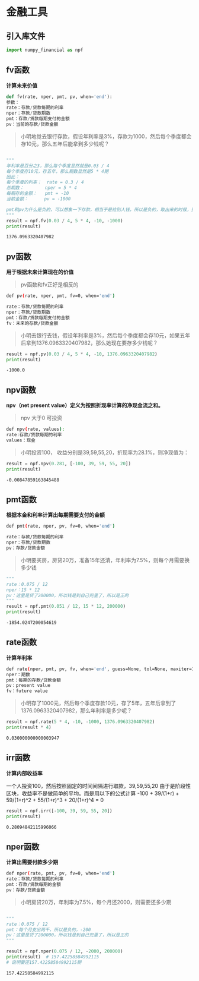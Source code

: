 # 金融工具

## 引入库文件


```python
import numpy_financial as npf
```

## fv函数

**计算未来价值**

```python
def fv(rate, nper, pmt, pv, when='end'):
参数：
rate：存款/贷款每期的利率
nper：存款/贷款期数
pmt：存款/贷款每期支付的金额
pv：当前的存款/贷款金额
```

> 小明地觉去银行存款，假设年利率是3%，存款为1000，然后每个季度都会存10元，那么五年后能拿到多少钱呢？


```python

"""
年利率是百分之3，那么每个季度显然就是0.03 / 4
每个季度存10元，存五年，那么期数显然是5 * 4期
因此：
每个季度的利率：  rate = 0.3 / 4 
总期数：        nper = 5 * 4
每期存的金额：   pmt = -10
当前金额：      pv = -1000

pmt和pv为什么是负的，可以想象一下存款，相当于是给别人钱，所以是负的，取出来的时候，别人给你，会是正的
"""
result = npf.fv(0.03 / 4, 5 * 4, -10, -1000)
print(result)

```

    1376.0963320407982


## pv函数

**用于根据未来计算现在的价值**

> pv函数和fv正好是相反的

```bash
def pv(rate, nper, pmt, fv=0, when='end')

rate：存款/贷款每期的利率
nper：存款/贷款期数
pmt：存款/贷款每期支付的金额
fv：未来的存款/贷款金额
```

> 小明去银行去钱，假设年利率是3%，然后每个季度都会存10元，如果五年后拿到1376.0963320407982，那么她现在要存多少钱呢？


```python
result = npf.pv(0.03 / 4, 5 * 4, -10, 1376.0963320407982)
print(result)
```

    -1000.0


## npv函数

**npv（net present value）定义为按照折现率计算的净现金流之和。**

> npv 大于0 可投资

```bash
def npv(rate, values):
rate:存款/贷款每期的利率
values：现金
```

> 小明投资100， 收益分别是39,59,55,20，折现率为28.1%，则净现值为：



```python
result = npf.npv(0.281, [-100, 39, 59, 55, 20])
print(result)
```

    -0.00847859163845488


## pmt函数

**根据本金和利率计算出每期需要支付的金额**

```bash
def pmt(rate, nper, pv, fv=0, when='end')

rate：存款/贷款每期的利率
nper：存款/贷款期数
pv：存款/贷款金额
```

> 小明要买房，房贷20万，准备15年还清，年利率为7.5%，则每个月需要换多少钱


```python
"""
rate：0.075 / 12
nper：15 * 12
pv：这里是贷了200000，所以钱是到自己兜里了，所以是正的
"""
result = npf.pmt(0.051 / 12, 15 * 12, 200000)
print(result)

```

    -1854.0247200054619


## rate函数

**计算年利率**

```bash
def rate(nper, pmt, pv, fv, when='end', guess=None, tol=None, maxiter=100):
nper：期数
pmt：每期的存款/贷款金额
pv：present value
fv：future value
```

> 小明存了1000元，然后每个季度存款10元，存了5年，五年后拿到了1376.0963320407982，那么年利率是多少呢？


```python
result = npf.rate(5 * 4, -10, -1000, 1376.0963320407982)
print(result * 4)

```

    0.030000000000003947


## irr函数

**计算内部收益率**

一个人投资100，然后按照固定的时间间隔进行取款，39,59,55,20
由于是阶段性区块，收益率不是做简单的平均。而是用以下的公式计算
-100 + 39/(1+r) + 59/(1+r)^2 + 55/(1+r)^3 + 20/(1+r)^4 = 0



```python
result = npf.irr([-100, 39, 59, 55, 20])
print(result)

```

    0.28094842115996066


## nper函数

**计算出需要付款多少期**

```bash
def nper(rate, pmt, pv, fv=0, when='end')
rate：存款/贷款每期的利率
pmt：存款/贷款每期的金额
pv：存款/贷款金额
```

> 小明房贷20万，年利率为7.5%，每个月还2000，则需要还多少期


```python

"""
rate：0.075 / 12
pmt：每个月支出两千，所以是负的，-200
pv：这里是贷了200000，所以钱是到自己兜里了，所以是正的
"""

result = npf.nper(0.075 / 12, -2000, 200000)
print(result)  # 157.42258584992115
# 说明要还157.42258584992115期

```

    157.42258584992115

